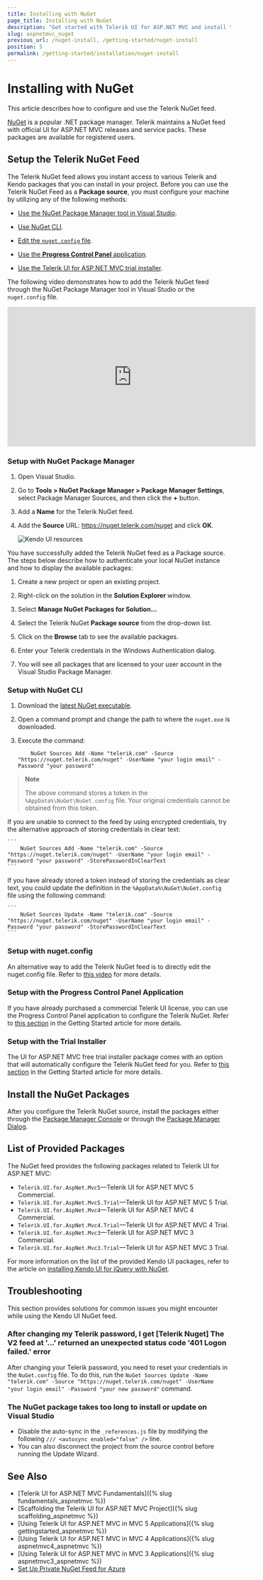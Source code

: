```yaml
---
title: Installing with NuGet
page_title: Installing with NuGet
description: "Get started with Telerik UI for ASP.NET MVC and install the NuGet packages of the helpers."
slug: aspnetmvc_nuget
previous_url: /nuget-install, /getting-started/nuget-install
position: 5
permalink: /getting-started/installation/nuget-install
---
```


# Installing with NuGet

This article describes how to configure and use the Telerik NuGet feed. 

[NuGet](https://www.nuget.org) is a popular .NET package manager. Telerik maintains a NuGet feed with official UI for ASP.NET MVC releases and service packs. These packages are available for registered users.

## Setup the Telerik NuGet Feed

The Telerik NuGet feed allows you instant access to various Telerik and Kendo packages that you can install in your project. Before you can use the Telerik NuGet Feed as a **Package source**, you must configure your machine by utilizing any of the following methods:

* [Use the NuGet Package Manager tool in Visual Studio](#setup-with-nuget-package-manager).

* [Use NuGet CLI](#setup-with-nuget-cli).

* [Edit the `nuget.config` file](#setup-with-nugetconfig).

* [Use the **Progress Control Panel** application](#setup-with-the-progress-control-panel-application).

* [Use the Telerik UI for ASP.NET MVC trial installer](#setup-with-the-trial-installer).

The following video demonstrates how to add the Telerik NuGet feed through the NuGet Package Manager tool in Visual Studio or the `nuget.config` file.

<iframe width="560" height="315" src="https://www.youtube.com/embed/c3m_BLMXNDk" frameborder="0" allow="accelerometer; autoplay; encrypted-media; gyroscope; picture-in-picture" allowfullscreen></iframe>

### Setup with NuGet Package Manager

1. Open Visual Studio.

1. Go to **Tools > NuGet Package Manager > Package Manager Settings**, select Package Manager Sources, and then click the **+** button.

1. Add a **Name** for the Telerik NuGet feed.

1. Add the **Source** URL: https://nuget.telerik.com/nuget and click **OK**.

    ![Kendo UI resources](../../getting-started-mvc/images/add-nuget-source.png)

You have successfully added the Telerik NuGet feed as a Package source. The steps below describe how to authenticate your local NuGet instance and how to display the available packages:

1. Create a new project or open an existing project.

1. Right-click on the solution in the **Solution Explorer** window.

1. Select **Manage NuGet Packages for Solution...**

1. Select the Telerik NuGet **Package source** from the drop-down list.

1. Click on the **Browse** tab to see the available packages.

1. Enter your Telerik credentials in the Windows Authentication dialog.

1. You will see all packages that are licensed to your user account in the Visual Studio Package Manager.

### Setup with NuGet CLI

1. Download the [latest NuGet executable](https://dist.nuget.org/win-x86-commandline/latest/nuget.exe).

1. Open a command prompt and change the path to where the `nuget.exe` is downloaded.

1. Execute the command:

    ```
        NuGet Sources Add -Name "telerik.com" -Source "https://nuget.telerik.com/nuget" -UserName "your login email" -Password "your password"
    ```
>**Note**
>
>The above command stores a token in the `%AppData%\NuGet\NuGet.config` file. Your original credentials cannot be obtained from this token.

If you are unable to connect to the feed by using encrypted credentials, try the alternative approach of storing credentials in clear text:

    ```
        NuGet Sources Add -Name "telerik.com" -Source "https://nuget.telerik.com/nuget" -UserName "your login email" -Password "your password" -StorePasswordInClearText
    ```

If you have already stored a token instead of storing the credentials as clear text, you could update the definition in the `%AppData%\NuGet\NuGet.config` file using the following command:

    ```
        NuGet Sources Update -Name "telerik.com" -Source "https://nuget.telerik.com/nuget" -UserName "your login email" -Password "your password" -StorePasswordInClearText
    ```
### Setup with nuget.config

An alternative way to add the Telerik NuGet feed is to directly edit the nuget.config file. Refer to [this video](https://youtu.be/c3m_BLMXNDk?t=129) for more details.

### Setup with the Progress Control Panel Application

If you have already purchased a commercial Telerik UI license, you can use the Progress Control Panel application to configure the Telerik NuGet. Refer to [this section](../../getting-started/first-steps#add-the-telerik-nuget-feed-for-users-with-commercial-license) in the Getting Started article for more details.

### Setup with the Trial Installer

The UI for ASP.NET MVC free trial installer package comes with an option that will automatically configure the Telerik NuGet feed for you. Refer to [this section](../../getting-started/first-steps#add-the-telerik-nuget-feed-for-trial-license-users) in the Getting Started article for more details.

## Install the NuGet Packages

After you configure the Telerik NuGet source, install the packages either through the [Package Manager Console](http://docs.nuget.org/Consume/Package-Manager-Console) or through the [Package Manager Dialog](https://docs.nuget.org/consume/package-manager-dialog).

## List of Provided Packages

The NuGet feed provides the following packages related to Telerik UI for ASP.NET MVC:

- `Telerik.UI.for.AspNet.Mvc5`&mdash;Telerik UI for ASP.NET MVC 5 Commercial.
- `Telerik.UI.for.AspNet.Mvc5.Trial`&mdash;Telerik UI for ASP.NET MVC 5 Trial.
- `Telerik.UI.for.AspNet.Mvc4`&mdash;Telerik UI for ASP.NET MVC 4 Commercial.
- `Telerik.UI.for.AspNet.Mvc4.Trial`&mdash;Telerik UI for ASP.NET MVC 4 Trial.
- `Telerik.UI.for.AspNet.Mvc3`&mdash;Telerik UI for ASP.NET MVC 3 Commercial.
- `Telerik.UI.for.AspNet.Mvc3.Trial`&mdash;Telerik UI for ASP.NET MVC 3 Trial.

For more information on the list of the provided Kendo UI packages, refer to the article on [installing Kendo UI for jQuery with NuGet](https://docs.telerik.com/kendo-ui/intro/installation/nuget-install).

## Troubleshooting

This section provides solutions for common issues you might encounter while using the Kendo UI NuGet feed.

### After changing my Telerik password, I get [Telerik Nuget] The V2 feed at '...' returned an unexpected status code '401 Logon failed.' error

After changing your Telerik password, you need to reset your credentials in the `NuGet.config` file. To do this, run the `NuGet Sources Update -Name "telerik.com" -Source "https://nuget.telerik.com/nuget" -UserName "your login email" -Password "your new password"` command.

### The NuGet package takes too long to install or update on Visual Studio

* Disable the auto-sync in the `_references.js` file by modifying the following `/// <autosync enabled="false" />` line.
* You can also disconnect the project from the source control before running the Update Wizard.

## See Also

* [Telerik UI for ASP.NET MVC Fundamentals]({% slug fundamentals_aspnetmvc %})
* [Scaffolding the Telerik UI for ASP.NET MVC Project]({% slug scaffolding_aspnetmvc %})
* [Using Telerik UI for ASP.NET MVC in MVC 5 Applications]({% slug gettingstarted_aspnetmvc %})
* [Using Telerik UI for ASP.NET MVC in MVC 4 Applications]({% slug aspnetmvc4_aspnetmvc %})
* [Using Telerik UI for ASP.NET MVC in MVC 3 Applications]({% slug aspnetmvc3_aspnetmvc %})
* [Set Up Private NuGet Feed for Azure](https://docs.telerik.com/aspnet-core/knowledge-base/setup-private-nuget-feed-azure)
